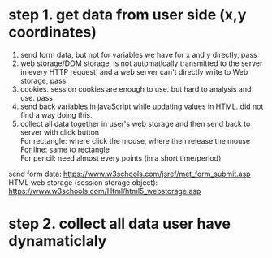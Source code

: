 # step 1. get data from user side (x,y coordinates)   
1. send form data, but not for variables we have for x and y directly, pass    
2. web storage/DOM storage, is not automatically transmitted to the server in every HTTP request, and a web server can't directly write to Web storage, pass    
3. cookies. session cookies are enough to use. but hard to analysis and use. pass     
4. send back variables in javaScript while updating values in HTML. did not find a way doing this.      
5. collect all data together in user's web storage and then send back to server with click button  
For rectangle: where click the mouse, where then release the mouse  
For line: same to rectangle   
For pencil: need almost every points (in a short time/period)      

send form data: https://www.w3schools.com/jsref/met_form_submit.asp      
HTML web storage (session storage object): https://www.w3schools.com/Html/html5_webstorage.asp    



# step 2. collect all data user have dynamaticlaly   


